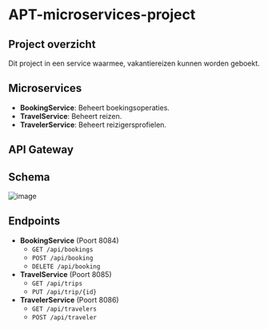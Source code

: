 # APT-microservices-project
## Project overzicht
Dit project in een service waarmee, vakantiereizen kunnen worden geboekt.

## Microservices
- **BookingService**: Beheert boekingsoperaties.
- **TravelService**: Beheert reizen.
- **TravelerService**: Beheert reizigersprofielen.
## API Gateway
## Schema
![image](https://github.com/user-attachments/assets/d3fd00d4-2c4d-4223-9256-bad3dbfc43d8)
## Endpoints
- **BookingService** (Poort 8084)
  - `GET /api/bookings`
  - `POST /api/booking`
  - `DELETE /api/booking`
- **TravelService** (Poort 8085)
  - `GET /api/trips`
  - `PUT /api/trip/{id}`
- **TravelerService** (Poort 8086)
  - `GET /api/travelers`
  - `POST /api/traveler`
